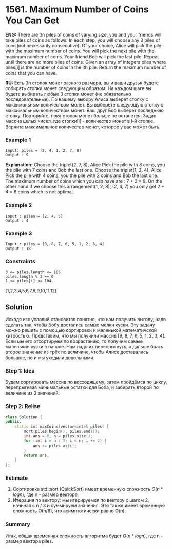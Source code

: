 # 1561. Maximum Number of Coins You Can Get

**ENG:** There are 3n piles of coins of varying size, you and your friends will take piles of coins as follows:
In each step, you will choose any 3 piles of coins(not necessarily consecutive). Of your choice, Alice will pick the pile with the maximum number of coins. You will pick the next pile with the maximum number of coins. Your friend Bob will pick the last pile. Repeat until there are no more piles of coins. Given an array of integers piles where piles[i] is the number of coins in the ith pile. Return the maximum number of coins that you can have.

**RU:** Есть 3n стопок монет разного размера, вы и ваши друзья будете собирать стопки монет следующим образом:
На каждом шаге вы будете выбирать любые 3 стопки монет (не обязательно последовательные). По вашему выбору Алиса выберет стопку с максимальным количеством монет. Вы выберете следующую стопку с максимальным количеством монет. Ваш друг Боб выберет последнюю стопку. Повторяйте, пока стопок монет больше не останется. Задан массив целых чисел, где стопки[i] - количество монет в i-й стопке. Верните максимальное количество монет, которое у вас может быть.

### Example 1
```
Input: piles = [2, 4, 1, 2, 7, 8]
Output : 9
```
**Explanation:** Choose the triplet(2, 7, 8), Alice Pick the pile with 8 coins, you the pile with 7 coins and Bob the last one. Choose the triplet(1, 2, 4), Alice Pick the pile with 4 coins, you the pile with 2 coins and Bob the last one. The maximum number of coins which you can have are : 7 + 2 = 9. On the other hand if we choose this arrangement(1, 2, 8), (2, 4, 7) you only get 2 + 4 = 6 coins which is not optimal.

### Example 2 
``` 
Input : piles = [2, 4, 5]
Output : 4
```

### Example 3 
``` 
Input : piles = [9, 8, 7, 6, 5, 1, 2, 3, 4]
Output : 18
```
### Constraints
```
3 <= piles.length <= 105
piles.length % 3 == 0
1 <= piles[i] <= 104
```
[1,2,3,4,5,6,7,8,9,10,11,12]
## Solution
Исходя изх условий становится понятно, что нам получить выгоду, надо сделать так, чтобы Бобу достались самые мелки куски. Эту задачу можно решить с помощью сортировки и маленькой математичской хитростью. Представим, что мы получили массив [9, 8, 7, 6, 5, 1, 2, 3, 4]. Если мы его отсортируем по возрастанию, то получим самые маленькие куски в начале. Нам надо их перепрыгнуть, а дальше брать второе значение из трёх по величине, чтобы Алисе доставались большое, но и мы уходили довольными. 

### Step 1: Idea
Будем сортировать массив по восходящему, затем пройдёмся по циклу, перепрыгивая минимальные остатки для Боба, и забирать второй по величине из 3 значений.

### Step 2: Relise
```cpp
class Solution {
public:
    static int maxCoins(vector<int>& piles) {
        sort(piles.begin(), piles.end());
        int ans = 0, n = piles.size();
        for (int i = n / 3; i < n; i += 2) {
            ans += piles.at(i);
        }
        return ans;
    }
};
```
### Estimate
1. Сортировка std::sort (QuickSort) имеет временную сложность $`O(n*log n)`$, где n - размер вектора.
2. Итерация по вектору: мы итерируемся по вектору с шагом 2, начиная с n / 3 и суммируем значения. Это также имеет временную сложность O(n/6), что асимптотически равно O(n).

### Summary
Итак, общая временная сложность алгоритма будет $`O(n*log n)`$, где n - размер вектора piles.
